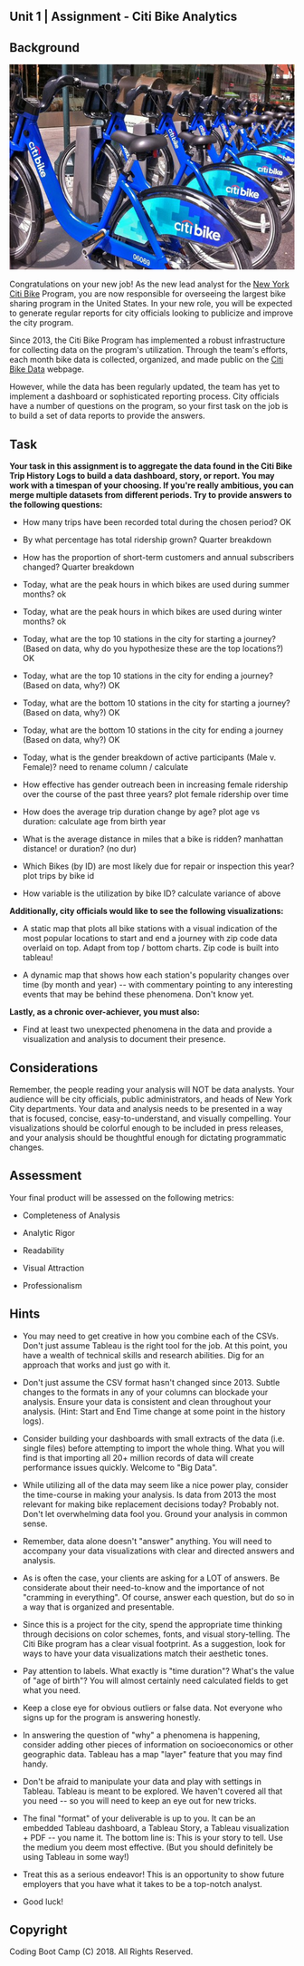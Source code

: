 ## Unit 1 | Assignment - Citi Bike Analytics

## Background

![Citi-Bikes](Images/citi-bike-station-bikes.jpg)

Congratulations on your new job! As the new lead analyst for the [New York Citi Bike](https://en.wikipedia.org/wiki/Citi_Bike) Program, you are now responsible for overseeing the largest bike sharing program in the United States. In your new role, you will be expected to generate regular reports for city officials looking to publicize and improve the city program.

Since 2013, the Citi Bike Program has implemented a robust infrastructure for collecting data on the program's utilization. Through the team's efforts, each month bike data is collected, organized, and made public on the [Citi Bike Data](https://www.citibikenyc.com/system-data) webpage.

However, while the data has been regularly updated, the team has yet to implement a dashboard or sophisticated reporting process. City officials have a number of questions on the program, so your first task on the job is to build a set of data reports to provide the answers.

## Task

**Your task in this assignment is to aggregate the data found in the Citi Bike Trip History Logs to build a data dashboard, story, or report.  You may work with a timespan of your choosing. If you're really ambitious, you can merge multiple datasets from different periods. Try to provide answers to the following questions:**

* How many trips have been recorded total during the chosen period? OK

* By what percentage has total ridership grown? Quarter breakdown

* How has the proportion of short-term customers and annual subscribers changed? Quarter breakdown

* Today, what are the peak hours in which bikes are used during summer months? ok

* Today, what are the peak hours in which bikes are used during winter months? ok

* Today, what are the top 10 stations in the city for starting a journey? (Based on data, why do you hypothesize these are the top locations?) OK

* Today, what are the top 10 stations in the city for ending a journey? (Based on data, why?) OK

* Today, what are the bottom 10 stations in the city for starting a journey? (Based on data, why?) OK

* Today, what are the bottom 10 stations in the city for ending a journey (Based on data, why?) OK

* Today, what is the gender breakdown of active participants (Male v. Female)? need to rename column / calculate

* How effective has gender outreach been in increasing female ridership over the course of the past three years? plot female ridership over time

* How does the average trip duration change by age? plot age vs duration: calculate age from birth year

* What is the average distance in miles that a bike is ridden? manhattan distance! or duration? (no dur)

* Which Bikes (by ID) are most likely due for repair or inspection this year? plot trips by bike id

* How variable is the utilization by bike ID? calculate variance of above

**Additionally, city officials would like to see the following visualizations:**

* A static map that plots all bike stations with a visual indication of the most popular locations to start and end a journey with zip code data overlaid on top. Adapt from top / bottom charts. Zip code is built into tableau!

* A dynamic map that shows how each station's popularity changes over time (by month and year) -- with commentary pointing to any interesting events that may be behind these phenomena. Don't know yet.

**Lastly, as a chronic over-achiever, you must also:**

* Find at least two unexpected phenomena in the data and provide a visualization and analysis to document their presence.

## Considerations

Remember, the people reading your analysis will NOT be data analysts. Your audience will be city officials, public administrators, and heads of New York City departments. Your data and analysis needs to be presented in a way that is focused, concise, easy-to-understand, and visually compelling. Your visualizations should be colorful enough to be included in press releases, and your analysis should be thoughtful enough for dictating programmatic changes.

## Assessment

Your final product will be assessed on the following metrics:

* Completeness of Analysis

* Analytic Rigor

* Readability

* Visual Attraction

* Professionalism

## Hints

* You may need to get creative in how you combine each of the CSVs. Don't just assume Tableau is the right tool for the job. At this point, you have a wealth of technical skills and research abilities. Dig for an approach that works and just go with it.

* Don't just assume the CSV format hasn't changed since 2013. Subtle changes to the formats in any of your columns can blockade your analysis. Ensure your data is consistent and clean throughout your analysis. (Hint: Start and End Time change at some point in the history logs).

* Consider building your dashboards with small extracts of the data (i.e. single files) before attempting to import the whole thing. What you will find is that importing all 20+ million records of data will create performance issues quickly. Welcome to "Big Data".

* While utilizing all of the data may seem like a nice power play, consider the time-course in making your analysis. Is data from 2013 the most relevant for making bike replacement decisions today? Probably not. Don't let overwhelming data fool you. Ground your analysis in common sense.

* Remember, data alone doesn't "answer" anything. You will need to accompany your data visualizations with clear and directed answers and analysis.

* As is often the case, your clients are asking for a LOT of answers. Be considerate about their need-to-know and the importance of not "cramming in everything". Of course, answer each question, but do so in a way that is organized and presentable.

* Since this is a project for the city, spend the appropriate time thinking through decisions on color schemes, fonts, and visual story-telling. The Citi Bike program has a clear visual footprint. As a suggestion, look for ways to have your data visualizations match their aesthetic tones.

* Pay attention to labels. What exactly is "time duration"? What's the value of "age of birth"? You will almost certainly need calculated fields to get what you need.

* Keep a close eye for obvious outliers or false data. Not everyone who signs up for the program is answering honestly.

* In answering the question of "why" a phenomena is happening, consider adding other pieces of information on socioeconomics or other geographic data. Tableau has a map "layer" feature that you may find handy.

* Don't be afraid to manipulate your data and play with settings in Tableau. Tableau is meant to be explored. We haven't covered all that you need -- so you will need to keep an eye out for new tricks.

* The final "format" of your deliverable is up to you. It can be an embedded Tableau dashboard, a Tableau Story, a Tableau visualization + PDF -- you name it. The bottom line is: This is your story to tell. Use the medium you deem most effective. (But you should definitely be using Tableau in some way!)

* Treat this as a serious endeavor! This is an opportunity to show future employers that you have what it takes to be a top-notch analyst.

* Good luck!

## Copyright

Coding Boot Camp (C) 2018. All Rights Reserved.
